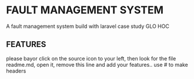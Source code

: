 # FAULT MANAGEMENT SYSTEM

A fault management system build with laravel case study GLO HOC

## FEATURES

please bayor click on the source icon to your left, then look for the file readme.md, open it, remove this line and add your features.. use # to make headers
